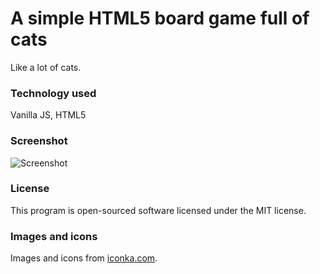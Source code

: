 # A simple HTML5 board game full of cats #

Like a lot of cats.

### Technology used ###

Vanilla JS, HTML5

### Screenshot ###

![Screenshot](http://pugnicki.github.io/katzespiel/screenshot.png)

### License ###

This program is open-sourced software licensed under the MIT license.

### Images and icons ###

Images and icons from [iconka.com](http://www.iconka.com/).